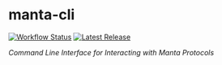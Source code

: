 # manta-cli

[![Workflow Status](https://flat.badgen.net/github/checks/Manta-Network/manta-cli?label=workflow)](https://github.com/Manta-Network/manta-cli/actions)
[![Latest Release](https://flat.badgen.net/github/release/Manta-Network/manta-cli)](https://github.com/Manta-Network/manta-cli/releases)

_Command Line Interface for Interacting with Manta Protocols_

